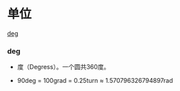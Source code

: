# 单位
[deg](#deg)

### deg

- 度（Degress）。一个圆共360度。   

- 90deg = 100grad = 0.25turn ≈ 1.570796326794897rad

